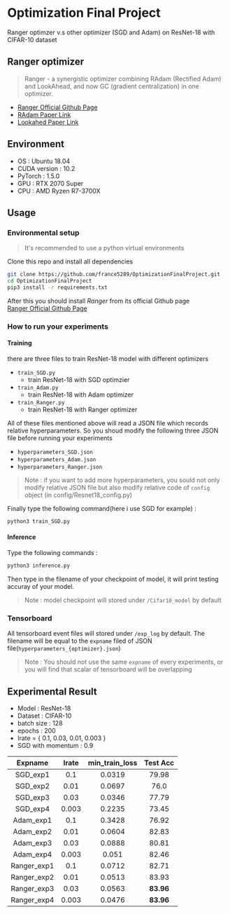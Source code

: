 # Optimization Final Project
Ranger optimzer v.s other optimizer (SGD and Adam) on ResNet-18 with CIFAR-10 dataset

## Ranger optimizer
> Ranger - a synergistic optimizer combining RAdam (Rectified Adam) and LookAhead, and now GC (gradient centralization) in one optimizer. 
- [Ranger Official Github Page](https://github.com/lessw2020/Ranger-Deep-Learning-Optimizer)
- [RAdam Paper Link](https://arxiv.org/pdf/1908.03265.pdf)
- [Lookahed Paper Link](https://arxiv.org/pdf/1907.08610v1.pdf)

## Environment
- OS : Ubuntu 18.04
- CUDA version : 10.2
- PyTorch : 1.5.0
- GPU : RTX 2070 Super
- CPU : AMD Ryzen R7-3700X

## Usage
### Environmental setup
> It's recommended to use a python virtual environments 

Clone this repo and install all dependencies
```bash
git clone https://github.com/france5289/OptimizationFinalProject.git
cd OptimizationFinalProject
pip3 install -r requirements.txt
```
After this you should install *Ranger* from its official Github page  
[Ranger Official Github Page](https://github.com/lessw2020/Ranger-Deep-Learning-Optimizer)  
### How to run your experiments
#### Training
there are three files to train ResNet-18 model with different optimizers  
- `train_SGD.py`
  - train ResNet-18 with SGD optimzier
- `train_Adam.py`
  - train ResNet-18 with Adam optimizer
- `train_Ranger.py`
  - train ResNet-18 with Ranger optimizer  

All of these files mentioned above will read a JSON file which records relative hyperparameters. So you shoud modify the following three JSON file before running your experiments  
- `hyperparameters_SGD.json`
- `hyperparameters_Adam.json`
- `hyperparameters_Ranger.json`   

> Note : if you want to add more hyperparameters, you sould not only modify relative JSON file but also modify relative code of `config` object (in config/Resnet18_config.py)

Finally type the following command(here i use SGD for example) :   
```bash
python3 train_SGD.py
```
#### Inference
Type the following commands : 
```bash
python3 inference.py
```
Then type in the filename of your checkpoint of model, it will print testing accuray of your model. 
> Note : model checkpoint will stored under `/Cifar10_model` by default

### Tensorboard
All tensorboard event files will stored under `/exp_log` by default. The filename will be equal to the `expname` filed of JSON file(`hyperparameters_{optimizer}.json`)  
> Note : You should not use the same `expname` of every experiments, or you will find that scalar of tensorboard will be overlapping
## Experimental Result
- Model : ResNet-18
- Dataset : CIFAR-10
- batch size : 128
- epochs : 200
- lrate = { 0.1, 0.03, 0.01, 0.003 }
- SGD with momentum : 0.9

|   Expname   | lrate | min_train_loss | Test Acc  |
|:-----------:|:-----:|:--------------:|:---------:|
|  SGD_exp1   |  0.1  |     0.0319     |   79.98   |
|  SGD_exp2   | 0.01  |     0.0697     |   76.0    |
|  SGD_exp3   | 0.03  |     0.0346     |   77.79   |
|  SGD_exp4   | 0.003 |     0.2235     |   73.45   |
|  Adam_exp1  |  0.1  |     0.3428     |   76.92   |
|  Adam_exp2  | 0.01  |     0.0604     |   82.83   |
|  Adam_exp3  | 0.03  |     0.0888     |   80.81   |
|  Adam_exp4  | 0.003 |     0.051      |   82.46   |
| Ranger_exp1 |  0.1  |     0.0712     |   82.71   |
| Ranger_exp2 | 0.01  |     0.0513     |   83.93   |
| Ranger_exp3 | 0.03  |     0.0563     | **83.96** |
| Ranger_exp4 | 0.003 |     0.0476     | **83.96** |
